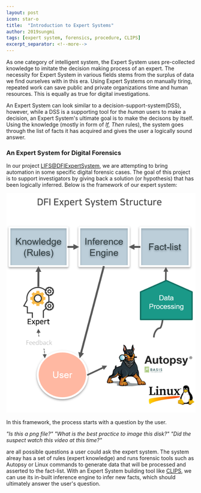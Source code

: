 ```yaml
---
layout: post
icon: star-o
title:  "Introduction to Expert Systems"
author: 2019sungmi
tags: [expert system, forensics, procedure, CLIPS]
excerpt_separator: <!--more-->
---
```


As one category of intelligent system, the Expert System uses pre-collected knowledge to imitate the decision making process of an expert. The necessity for Expert System in various fields stems from the surplus of data we find ourselves with in this era. Using Expert Systems on manually tiring, repeated work can save public and private organizations time and human resources. This is equally as true for digital investigations.

<!--more-->

An Expert System can look similar to a decision-support-system(DSS), however, while a DSS is a supporting tool for the _human_ users to make a decision, an Expert System's ultimate goal is to make the decisons by itself. Using the knowledge (mostly in form of _If, Then_ rules), the system goes through the list of facts it has acquired and gives the user a logically sound answer. 

### An Expert System for Digital Forensics
In our project [LIFS@DFIExpertSystem](https://lifs.hallym.ac.kr/projects/2018-ExpertSysteminDF.html), we are attempting to bring automation in some specific digital forensic cases. The goal of this project is to support investigators by giving back a solution (or hypothesis) that has been logically inferred. Below is the framework of our expert system:

![expert_system_structure](/img/blog/exsys_structure.png)

In this framework, the process starts with a question by the user. 

_"Is this a png file?"_
_"What is the best practice to image this disk?"_
_"Did the suspect watch this video at this time?"_ 

are all possible questions a user could ask the expert system. The system alreay has a set of rules (expert knowledge) and runs forensic tools such as Autopsy or Linux commands to generate data that will be processed and asserted to the fact-list. With an Expert System building tool like [CLIPS](http://www.clipsrules.net/), we can use its in-built inference engine to infer new facts, which should ultimately answer the user's question.



